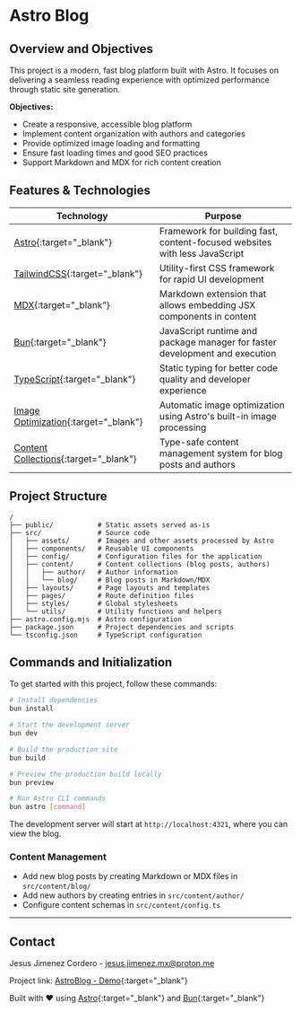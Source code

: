 # Astro Blog

## Overview and Objectives

This project is a modern, fast blog platform built with Astro. It focuses on delivering a seamless reading experience with optimized performance through static site generation.

**Objectives:**
- Create a responsive, accessible blog platform
- Implement content organization with authors and categories
- Provide optimized image loading and formatting
- Ensure fast loading times and good SEO practices
- Support Markdown and MDX for rich content creation

## Features & Technologies

| Technology | Purpose |
|------------|---------|
| [Astro](https://astro.build/){:target="_blank"} | Framework for building fast, content-focused websites with less JavaScript |
| [TailwindCSS](https://tailwindcss.com/){:target="_blank"} | Utility-first CSS framework for rapid UI development |
| [MDX](https://mdxjs.com/){:target="_blank"} | Markdown extension that allows embedding JSX components in content |
| [Bun](https://bun.sh/){:target="_blank"} | JavaScript runtime and package manager for faster development and execution |
| [TypeScript](https://www.typescriptlang.org/){:target="_blank"} | Static typing for better code quality and developer experience |
| [Image Optimization](https://docs.astro.build/en/guides/images/){:target="_blank"} | Automatic image optimization using Astro's built-in image processing |
| [Content Collections](https://docs.astro.build/en/guides/content-collections/){:target="_blank"} | Type-safe content management system for blog posts and authors |

## Project Structure

```
/
├── public/           # Static assets served as-is
├── src/              # Source code
│   ├── assets/       # Images and other assets processed by Astro
│   ├── components/   # Reusable UI components
│   ├── config/       # Configuration files for the application
│   ├── content/      # Content collections (blog posts, authors)
│   │   ├── author/   # Author information 
│   │   └── blog/     # Blog posts in Markdown/MDX
│   ├── layouts/      # Page layouts and templates
│   ├── pages/        # Route definition files
│   ├── styles/       # Global stylesheets
│   └── utils/        # Utility functions and helpers
├── astro.config.mjs  # Astro configuration
├── package.json      # Project dependencies and scripts
└── tsconfig.json     # TypeScript configuration
```

## Commands and Initialization

To get started with this project, follow these commands:

```bash
# Install dependencies
bun install

# Start the development server
bun dev

# Build the production site
bun build

# Preview the production build locally
bun preview

# Run Astro CLI commands
bun astro [command]
```

The development server will start at `http://localhost:4321`, where you can view the blog.

### Content Management

- Add new blog posts by creating Markdown or MDX files in `src/content/blog/`
- Add new authors by creating entries in `src/content/author/`
- Configure content schemas in `src/content/config.ts`

---

## Contact

Jesus Jimenez Cordero - [jesus.jimenez.mx@proton.me](mailto:jesus.jimenez.mx@proton.me)

Project link: [AstroBlog - Demo](https://astro-blog-tan-nine.vercel.app/){:target="_blank"}

Built with ❤️ using [Astro](https://astro.build){:target="_blank"} and [Bun](https://bun.sh){:target="_blank"}
